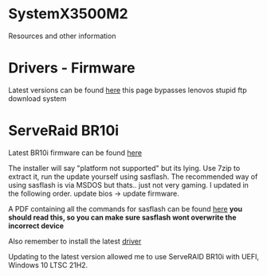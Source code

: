 # SystemX3500M2
Resources and other information

# Drivers - Firmware
Latest versions can be found [here](https://www.driversforlenovo.com/) this page bypasses lenovos stupid ftp download system


# ServeRaid BR10i
Latest BR10i firmware can be found [here](https://www.driversforlenovo.com/update-lenovo/critical-update-serveraid-br10i-sas-controller-bios-and-firmware-v2.75-for-microsoft-windows-ibm-system-x-drivers-update.html)

The installer will say "platform not supported" but its lying. Use 7zip to extract it, run the update yourself using sasflash. The recommended way of using sasflash is via MSDOS but thats.. just not very gaming. I updated in the following order. update bios -> update firmware. 

A PDF containing all the commands for sasflash can be found [here](https://github.com/tadghh/SystemX3500M2/blob/main/Manual-SASFlash-Quick-Ref-Guide_LSI_3041X-R_200811.pdf)  __you should read this, so you can make sure sasflash wont overwrite the incorrect device__

Also remember to install the latest [driver](https://support.lenovo.com/ca/en/downloads/ds019573-lsi-integrated-1068e-sas-controller-driver-microsoft-windows-small-business-server-2011-and-windows-server-2008-r2-64-bit)

Updating to the latest version allowed me to use ServeRAID BR10i with UEFI, Windows 10 LTSC 21H2. 
